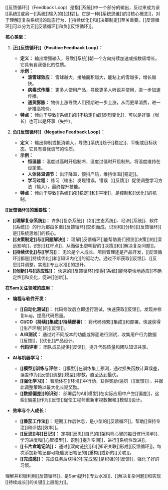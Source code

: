[[反馈循环]]（Feedback Loop）是指[[系统]]中一个部分的输出，反过来成为该[[系统]]或另一[[系统]]输入的[[过程]]。它是一种[[系统思维]]的[[核心概念]]，对于理解[[复杂系统]]的动态行为、[[持续优化]]和[[决策制定]]至关重要。[[反馈循环]]可以分为正[[反馈循环]]和负[[反馈循环]]。

**核心类型：**

1.  **正[[反馈循环]]（Positive Feedback Loop）：**
    *   **定义：** 输出增强输入，导致[[系统]]朝一个方向持续加速或指数级增长。它具有自我强化的性质。
    *   **示例：**
        *   **滚雪球效应：** 雪球越大，接触面积越大，能粘上的雪越多，增长越快。
        *   **病毒式传播：** 更多人使用产品，导致更多人听说并使用，进一步加速传播。
        *   **通货膨胀：** 物价上涨导致人们预期进一步上涨，从而更早消费，进一步推高物价。
    *   **特点：** 倾向于导致[[系统]]的[[不稳定]]或[[剧烈变化]]，可以是好事（增长）也可以是坏事（失控）。

2.  **负[[反馈循环]]（Negative Feedback Loop）：**
    *   **定义：** 输出抑制或抵消输入，导致[[系统]]趋于[[稳定]]、平衡或目标状态。它具有自我调节的性质。
    *   **示例：**
        *   **恒温器：** 温度过高时开启制冷，温度过低时开启制热，将温度维持在设定值。
        *   **人体体温调节：** 出汗降温，颤抖产热，维持体温[[稳定]]。
        *   **学习过程：** 练习（输出）发现错误，错误（[[反馈]]）促使调整学习方法（输入），最终提升技能。
    *   **特点：** 倾向于导致[[系统]]的[[稳定]]和[[平衡]]，是控制和[[优化]]的机制。

**[[反馈循环]]的重要性：**

*   **[[理解复杂系统]]：** 许多[[复杂系统]]（如[[生态系统]]、经济[[系统]]、软件[[系统]]）的行为都由多重[[反馈循环]]交织而成。识别和[[分析]][[反馈循环]]是[[系统思维]]的核心。
*   **[[决策制定]]与[[问题解决]]：** 理解[[反馈循环]]能帮助我们预测[[决策]]的[[深远影响]]，识别[[杠杆点]]，从而做出更明智的[[决策]]和[[解决复杂问题]]。
*   **[[持续优化]]与[[学习]]：** 无论是个人成长、项目管理还是产品开发，[[反馈循环]]都是[[持续优化]]和[[知识内化]]的驱动力。通过不断获取[[反馈]]、[[反思]]并调整，实现[[专业水准]]的提升。
*   **[[创新]]与[[适应性]]：** 快速的[[反馈循环]]使得[[系统]]能够更快地适应[[不确定性]]和变化，促进[[创新]]。

**在Sam关注领域的应用：**

*   **编程与软件开发：**
    *   **[[自动化测试]]：** 代码修改后立即运行测试，快速获取[[反馈]]，发现并修复bug，提高代码质量。
    *   **CI/CD（持续[[集成]]/持续部署）：** 将代码频繁[[集成]]和部署，快速获得[[生产环境]]的[[反馈]]。
    *   **A/B测试：** 通过对不同版本的功能或界面进行测试，收集用户行为数据[[反馈]]，[[优化]]产品设计。
    *   **代码评审：** 团队成员提供[[反馈]]，提升代码质量和团队知识共享。

*   **AI与机器学习：**
    *   **[[模型]]训练与评估：** [[模型]]在训练集上预测，通过损失函数计算误差，误差作为[[反馈]]调整[[模型]]参数，直至达到最优。
    *   **[[强化学习]]：** 智能体在[[环境]]中行动，获得奖励/惩罚（[[反馈]]），并据此调整策略以最大化长期奖励。
    *   **[[数据偏差]]的识别：** 部署后的AI[[模型]]在实际应用中产生[[偏差]]，这些[[偏差]]作为[[反馈]]促使工程师重新审视数据和[[模型]]设计。

*   **效率与个人成长：**
    *   **[[番茄工作法]]：** 短期工作后休息，是小型的[[反馈循环]]，帮助[[保持专注]]和评估[[效率]]。
    *   **[[反思]]与[[日记]]：** 定期[[反思]]自己的[[架构师心智的每日修行清单]]、学习进度和[[心智模型]]，识别[[提升空间]]，进行[[系统性改进]]。
    *   **[[卡片盒笔记法]]：** 通过[[双向链接]]和[[知识关联]]形成[[反馈循环]]，每次添加新笔记都可能启发旧笔记的[[重构]]或新的[[关联]]。
    *   **[[完成感]]：** 完成任务后获得的[[完成感]]是积极的[[反馈]]，强化了好的习惯。

理解并积极利用[[反馈循环]]，是Sam提升[[专业水准]]、[[解决复杂问题]]和实现[[持续成长]]的关键[[上层能力]]。